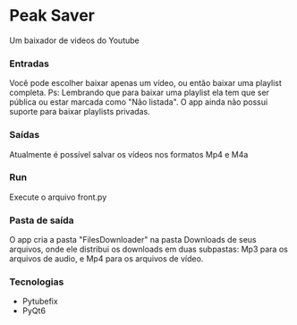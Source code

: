 # Peak Saver

Um baixador de videos do Youtube

### Entradas
Você pode escolher baixar apenas um vídeo, ou então baixar uma playlist completa.
Ps: Lembrando que para baixar uma playlist ela tem que ser pública ou estar marcada como "Não listada". O app ainda não possui suporte para baixar playlists privadas.

### Saídas
Atualmente é possível salvar os vídeos nos formatos Mp4 e M4a

### Run
Execute o arquivo front.py

### Pasta de saída
O app cria a pasta "FilesDownloader" na pasta Downloads de seus arquivos, onde ele distribui os downloads em duas subpastas: Mp3 para os arquivos de audio, e Mp4 para os arquivos de vídeo.

### Tecnologias
- Pytubefix
- PyQt6

